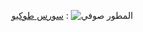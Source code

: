 
[سورس طوكيو](https://t.me/TOKYO_TEAM)
: ![المطور صوفي](https://telegra.ph/file/967209504b62689f5f770.jpg)
